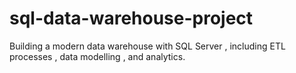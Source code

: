 # sql-data-warehouse-project
Building a modern data warehouse with SQL Server , including ETL processes , data modelling , and analytics.
